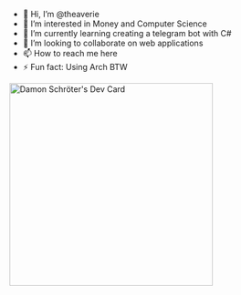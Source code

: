 - 👋 Hi, I’m @theaverie
- 👀 I’m interested in Money and Computer Science
- 🌱 I’m currently learning creating a telegram bot with C#
- 💞️ I’m looking to collaborate on web applications
- 📫 How to reach me here
- ⚡ Fun fact: Using Arch BTW

<!---
theaverie/theaverie is a ✨ special ✨ repository because its `README.md` (this file) appears on your GitHub profile.
You can click the Preview link to take a look at your changes.
--->

<a href="https://app.daily.dev/averiemoon"><img src="https://api.daily.dev/devcards/v2/h8RtOH6yvBNuaaQOzpBRC.png?r=mv6&type=default" width="356" alt="Damon Schröter's Dev Card"/></a>
